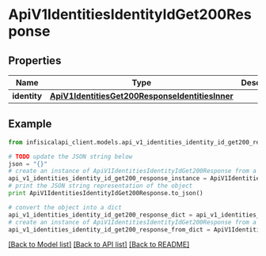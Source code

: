 # ApiV1IdentitiesIdentityIdGet200Response


## Properties
Name | Type | Description | Notes
------------ | ------------- | ------------- | -------------
**identity** | [**ApiV1IdentitiesGet200ResponseIdentitiesInner**](ApiV1IdentitiesGet200ResponseIdentitiesInner.md) |  | 

## Example

```python
from infisicalapi_client.models.api_v1_identities_identity_id_get200_response import ApiV1IdentitiesIdentityIdGet200Response

# TODO update the JSON string below
json = "{}"
# create an instance of ApiV1IdentitiesIdentityIdGet200Response from a JSON string
api_v1_identities_identity_id_get200_response_instance = ApiV1IdentitiesIdentityIdGet200Response.from_json(json)
# print the JSON string representation of the object
print ApiV1IdentitiesIdentityIdGet200Response.to_json()

# convert the object into a dict
api_v1_identities_identity_id_get200_response_dict = api_v1_identities_identity_id_get200_response_instance.to_dict()
# create an instance of ApiV1IdentitiesIdentityIdGet200Response from a dict
api_v1_identities_identity_id_get200_response_from_dict = ApiV1IdentitiesIdentityIdGet200Response.from_dict(api_v1_identities_identity_id_get200_response_dict)
```
[[Back to Model list]](../README.md#documentation-for-models) [[Back to API list]](../README.md#documentation-for-api-endpoints) [[Back to README]](../README.md)


